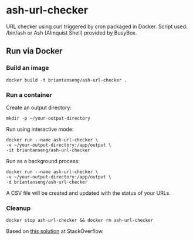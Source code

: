 # ash-url-checker
URL checker using curl triggered by cron packaged in Docker. Script used: /bin/ash or Ash (Almquist Shell) provided by BusyBox.

## Run via Docker

### Build an image
```
docker build -t briantanseng/ash-url-checker .
```

### Run a container

Create an output directory:
```
mkdir -p ~/your-output-directory
```

Run using interactive mode:
```
docker run --name ash-url-checker \
-v ~/your-output-directory:/app/output \
-it briantanseng/ash-url-checker
```
Run as a background process:
```
docker run --name ash-url-checker \
-v ~/your-output-directory:/app/output \
-d briantanseng/ash-url-checker
```

A CSV file will be created and updated with the status of your URLs.

### Cleanup
```
docker stop ash-url-checker && docker rm ash-url-checker
```

Based on [this solution](https://stackoverflow.com/questions/37015624/how-to-run-a-cron-job-inside-a-docker-container) at StackOverflow.

